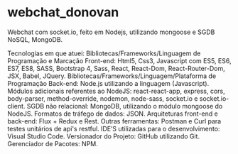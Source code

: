 # webchat_donovan
Webchat com socket.io, feito em Nodejs, utilizando mongoose e SGDB NoSQL, MongoDB.

Tecnologias em que atuei:
Bibliotecas/Frameworks/Linguagem de Programação e Marcação Front-end: Html5, Css3, Javascript com ES5, ES6, ES7, ES8, SASS, Bootstrap 4, Sass, React, React-Dom, React-Router-Dom, JSX, Babel, JQuery.
Bibliotecas/Frameworks/Linguagem/Plataforma de Programação Back-end: Node.js utilizando a linguagem (Javascript). 
Módulos adicionais referentes ao NodeJS: react-react-app, express, cors, body-parser, method-override, nodemon, node-sass, socket.io e socket.io-client.
SGDB não relacional: MongoDB, utilizando o módulo mongoose do NodeJS.
Formatos de tráfego de dados: JSON.
Arquiteturas front-end e back-end: Flux + Redux e Rest.
Outras ferramentas: Postman e Curl para testes unitários de api's restful.
IDE’S utilizadas para o desenvolvimento: Visual Studio Code.
Versionador do Projeto: GitHub utilizando Git.
Gerenciador de Pacotes: NPM.